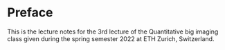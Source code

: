 # Preface
This is the lecture notes for the 3rd lecture of the Quantitative big imaging class given during the spring semester 2022 at ETH Zurich, Switzerland.
